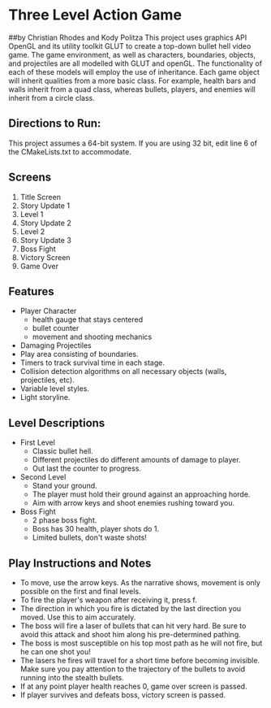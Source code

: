 # Three Level Action Game
##by Christian Rhodes and Kody Politza
This project uses graphics API OpenGL and its utility toolkit GLUT to create a top-down bullet hell video game. 
The game environment, as well as characters, boundaries, objects, and projectiles are all modelled with 
GLUT and openGL. The functionality of each of these models will employ the use of inheritance. Each game object 
will inherit qualities from a more basic class. For example, health bars and walls inherit from a quad class, whereas
bullets, players, and enemies will inherit from a circle class.

## Directions to Run:
This project assumes a 64-bit system. If you are using 32 bit, edit line 6 of the CMakeLists.txt to accommodate. 

## Screens
1. Title Screen
2. Story Update 1
2. Level 1
3. Story Update 2
4. Level 2
5. Story Update 3
6. Boss Fight
7. Victory Screen
8. Game Over

## Features
- Player Character
    - health gauge that stays centered
    - bullet counter
    - movement and shooting mechanics 
- Damaging Projectiles
- Play area consisting of boundaries.
- Timers to track survival time in each stage.
- Collision detection algorithms on all necessary objects (walls, projectiles, etc).
- Variable level styles.
- Light storyline.

## Level Descriptions
- First Level
    - Classic bullet hell.
    - Different projectiles do different amounts of damage to player.
    - Out last the counter to progress.
- Second Level
    - Stand your ground.
    - The player must hold their ground against an approaching horde.
    - Aim with arrow keys and shoot enemies rushing toward you.
- Boss Fight
    - 2 phase boss fight.
    - Boss has 30 health, player shots do 1.
    - Limited bullets, don't waste shots!

## Play Instructions and Notes
- To move, use the arrow keys. As the narrative shows, movement is only possible on the first and final levels.
- To fire the player's weapon after receiving it, press f.
- The direction in which you fire is dictated by the last direction you moved. Use this to aim accurately.
- The boss will fire a laser of bullets that can hit very hard. Be sure to avoid this attack and shoot him along his pre-determined pathing.
- The boss is most susceptible on his top most path as he will not fire, but he can one shot you!
- The lasers he fires will travel for a short time before becoming invisible. Make sure you pay attention to the trajectory of the bullets to avoid running into the stealth bullets.
- If at any point player health reaches 0, game over screen is passed. 
- If player survives and defeats boss, victory screen is passed.

